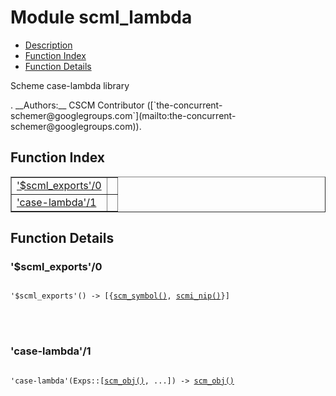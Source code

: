 

# Module scml_lambda #
* [Description](#description)
* [Function Index](#index)
* [Function Details](#functions)


<p>Scheme case-lambda library</p>.
__Authors:__ CSCM Contributor ([`the-concurrent-schemer@googlegroups.com`](mailto:the-concurrent-schemer@googlegroups.com)).
<a name="index"></a>

## Function Index ##


<table width="100%" border="1" cellspacing="0" cellpadding="2" summary="function index"><tr><td valign="top"><a href="#%24scml_exports-0">'$scml_exports'/0</a></td><td></td></tr><tr><td valign="top"><a href="#case-lambda-1">'case-lambda'/1</a></td><td></td></tr></table>


<a name="functions"></a>

## Function Details ##

<a name="%24scml_exports-0"></a>

### '$scml_exports'/0 ###


<pre><code>
'$scml_exports'() -&gt; [{<a href="#type-scm_symbol">scm_symbol()</a>, <a href="#type-scmi_nip">scmi_nip()</a>}]
</code></pre>

<br></br>



<a name="case-lambda-1"></a>

### 'case-lambda'/1 ###


<pre><code>
'case-lambda'(Exps::[<a href="#type-scm_obj">scm_obj()</a>, ...]) -&gt; <a href="#type-scm_obj">scm_obj()</a>
</code></pre>

<br></br>



